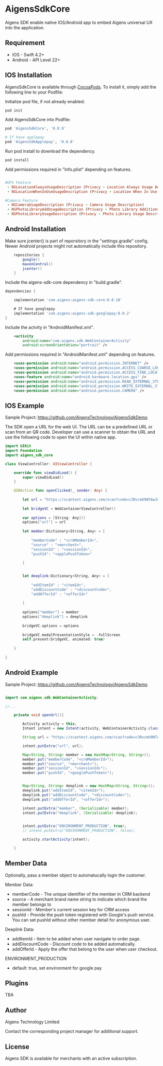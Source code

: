 # AigensSdkCore

Aigens SDK enable native IOS/Android app to embed Aigens universal UX into the application.

## Requirement

- IOS - Swift 4.2+
- Android - API Level 22+

## IOS Installation


AigensSdkCore is available through [CocoaPods](https://cocoapods.org). To install
it, simply add the following line to your Podfile:

Initialize pod file, if not already enabled: 

```ruby
pod init
```

Add AigensSdkCore into Podfile:

```ruby
pod 'AigensSdkCore', '0.0.9'

# If have applepay
pod 'AigensSdkApplepay', '0.0.8'
```

Run pod install to download the dependency.

```ruby
pod install
```

Add permissions required in "Info.plist" depending on features.

```ruby

#GPS Feature
 - NSLocationAlwaysUsageDescription (Privacy - Location Always Usage Description)
 - NSLocationWhenInUseUsageDescription (Privacy - Location When In Use Usage Description)

#Camera Feature
 - NSCameraUsageDescription (Privacy - Camera Usage Description)
 - NSPhotoLibraryAddUsageDescription (Privacy - Photo Library Additions Usage Description)
 - NSPhotoLibraryUsageDescription (Privacy - Photo Library Usage Description)

```

## Android Installation

Make sure jcenter() is part of reporsitory in the "settings.gradle" config.
Newer Android projects might not automatically include this repository.

```gradle
    repositories {
        google()
        mavenCentral()
        jcenter()
    }
```

Include the aigens-sdk-core dependency in "build.gradle".

```gradle
dependencies {

    implementation 'com.aigens:aigens-sdk-core:0.0.10'

    # If have googlepay
    implementation 'com.aigens:aigens-sdk-googlepay:0.0.2'
}
```

Include the actvity in "AndroidManifest.xml".

```xml
    <activity
        android:name="com.aigens.sdk.WebContainerActivity"
        android:screenOrientation="portrait" />
```

Add permissions required in "AndroidManifest.xml" depending on features. 

```xml
    <uses-permission android:name="android.permission.INTERNET" />
    <uses-permission android:name="android.permission.ACCESS_COARSE_LOCATION" />
    <uses-permission android:name="android.permission.ACCESS_FINE_LOCATION" />
    <uses-feature android:name="android.hardware.location.gps" />
    <uses-permission android:name="android.permission.READ_EXTERNAL_STORAGE"/>
    <uses-permission android:name="android.permission.WRITE_EXTERNAL_STORAGE" />
    <uses-permission android:name="android.permission.CAMERA" />
```
## IOS Example

Sample Project: https://github.com/AigensTechnology/AigensSdkDemo

The SDK open a URL for the web UI. The URL can be a predefined URL or scan from an QR code. Developer can use a scanner to obtain the URL and use the following code to open the UI within native app.


```swift
import UIKit
import Foundation
import aigens_sdk_core

class ViewController: UIViewController {

    override func viewDidLoad() {
        super.viewDidLoad()
    }

    @IBAction func openClicked(_ sender: Any) {
        
        let url = "https://scantest.aigens.com/scan?code=c3RvcmU9NTAwJnNwb3Q9MSZwYWdlPWJ5b2Q="
        
        let bridgeVC = WebContainerViewController()
        
        var options = [String: Any]()
        options["url"] = url
        
        let member:Dictionary<String, Any> = [
        
            "memberCode" : "<crmMemberId>",
            "source" : "<merchant>",
            "sessionId" : "<sessionId>",
            "pushId": "<applePushToken>"
            
        ]


        let deeplink:Dictionary<String, Any> = [
        
            "addItemId" : "<itemId>",
            "addDiscountCode" : "<discountCode>",
            "addOfferId" : "<offerId>"
            
        ]
        
        options["member"] = member
        options["deeplink"] = deeplink
        
        bridgeVC.options = options
        
        bridgeVC.modalPresentationStyle = .fullScreen
        self.present(bridgeVC, animated: true)
        
    }
    
}
```

## Android Example

Sample Project: https://github.com/AigensTechnology/AigensSdkDemo


```java

import com.aigens.sdk.WebContainerActivity;

//...

    private void openUrl(){

        Activity activity = this;
        Intent intent = new Intent(activity, WebContainerActivity.class);

        String url = "https://scantest.aigens.com/scan?code=c3RvcmU9NTAwJnNwb3Q9MSZwYWdlPWJ5b2Q=";

        intent.putExtra("url", url);

        Map<String, String> member = new HashMap<String, String>();
        member.put("memberCode", "<crmMemberId>");
        member.put("source", "<merchant>");
        member.put("sessionId", "<sessionId>");
        member.put("pushId", "<googlePushToken>");


        Map<String, String> deeplink = new HashMap<String, String>();
        deeplink.put("addItemId", "<itemId>");
        deeplink.put("addDiscountCode", "<discountCode>");
        deeplink.put("addOfferId", "<offerId>");

        intent.putExtra("member", (Serializable) member);
        intent.putExtra("deeplink", (Serializable) deeplink);

        
        intent.putExtra("ENVIRONMENT_PRODUCTION", true);
        // intent.putExtra("ENVIRONMENT_PRODUCTION", false);

        activity.startActivity(intent);

    }
```

## Member Data

Optionally, pass a member object to automatucally login the customer.

Member Data:
- memberCode - The unique identifier of the member in CRM backend
- source - A merchant brand name string to indicate which brand the member belongs to
- sessionId - Member's current session key for CRM access
- pushId - Provide the push token registered with Google's push service. You can set pushId without other member detail for anonymous user.

Deeplink Data:
- addItemId - Item to be added when user navigate to order page.
- addDiscountCode - Discount code to be added automatically.
- addOfferId - Apply the offer that belong to the user when user checkout.

ENVIRONMENT_PRODUCTION
- default: true, set environment for google pay

## Plugins

TBA


## Author

Aigens Technology Limited

Contact the corresponding project manager for additional support.

## License

Aigens SDK is available for merchants with an active subscription.
